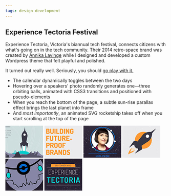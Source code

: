 ```yaml
---
tags: design development
---
```


<article>
<h1>Experience Tectoria Festival</h1>
<section>

<p>Experience Tectoria, Victoria's biannual tech festival, connects citizens with what's going on in the tech community. Their 2014 retro-space brand was created by <a href="https://www.behance.net/fusioncreative" target="_blank">Annika Lavinge</a> while I designed and developed a custom Wordpress theme that felt playful and polished.</p>
<p>It turned out really well. Seriously, you should <a href="http://www.experiencetectoria.ca" target="_blank">go play with it.</a></p>
<ul>
	<li>The calendar dynamically toggles between the two days</li>
	<li>Hovering over a speakers' photo randomly generates one&mdash;three orbiting balls, animated with CSS3 transitions and positioned with pseudo-elements</li>
	<li>When you reach the bottom of the page, a subtle sun-rise parallax effect brings the last planet into frame</li>
	<li>And <em>most importantly</em>, an animated SVG rocketship takes off when you start scrolling at the top of the page</li>
</ul>
</section>
<aside>
	<div class="left">
		<a href="images/experience-tectoria-1.jpg" class="fancybox" title="The animated SVG rocketship on experiencetectoria.ca" rel="ET"><img src="images/experience-tectoria-1-thumb.jpg" width="118" height="100"></a>
		<a href="images/experience-tectoria-2.jpg" class="fancybox" title="Friday's schedule on experiencetectoria.ca" rel="ET"><img src="images/experience-tectoria-2-thumb.jpg" width="118" height="100"></a>
		<a href="images/experience-tectoria-3.jpg" class="fancybox" title="Little moons orbiting the speakers" rel="ET"><img src="images/experience-tectoria-3-thumb.jpg" width="118" height="100"></a>
		<a href="images/experience-tectoria-4.jpg" class="fancybox" title="Festival passes on experiencetectoria.ca" rel="ET"><img src="images/experience-tectoria-4-thumb.jpg" width="118" height="100"></a>
		<a href="images/experience-tectoria-5.jpg" class="fancybox" title="That's no moon" rel="ET"><img src="images/experience-tectoria-5-thumb.jpg" width="118" height="100"></a>
		<a href="images/experience-tectoria-6.jpg" class="fancybox" title="One last effect at experiencetectoria.ca" rel="ET"><img src="images/experience-tectoria-6-thumb.jpg" width="118" height="100"></a>
	</div>
</aside>
</article>
<div class="clear"></div>
